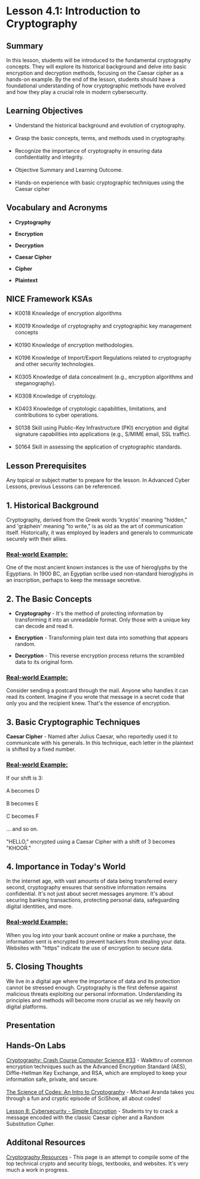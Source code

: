 <h1> Lesson 4.1: Introduction to Cryptography</h1>
<h2> Summary</h2>

<p1>In this lesson, students will be introduced to the fundamental cryptography concepts. They will explore its historical background and delve into basic encryption and decryption methods, focusing on the Caesar cipher as a hands-on example. By the end of the lesson, students should have a foundational understanding of how cryptographic methods have evolved and how they play a crucial role in modern cybersecurity.</p1>
<br>

<h2>Learning Objectives</h2>
<ul>
<li>Understand the historical background and evolution of cryptography.</li>
  <br>
<li>Grasp the basic concepts, terms, and methods used in cryptography.</li><br>
  
<li>Recognize the importance of cryptography in ensuring data confidentiality and integrity.</li><br>

<li>Objective Summary and Learning Outcome.</li><br>

<li>Hands-on experience with basic cryptographic techniques using the Caesar cipher</li>
</ul>

<h2>Vocabulary and Acronyms</h2>

<ul>
<li>

  **Cryptography**</li>
  
<li>

**Encryption**</li>
  
<li>
  
**Decryption**</li>
  
<li>
  
**Caesar Cipher**</li>
  
<li>
  
  **Cipher**</li>
  
<li>
  
 **Plaintext**</li>
  
</ul>

<h2>NICE Framework KSAs</h2>

<ul>
<li>K0018	Knowledge of encryption algorithms</li>
<br>
<li>K0019	Knowledge of cryptography and cryptographic key management concepts</li>
<br>
<li>K0190	Knowledge of encryption methodologies.</li>
<br>
<li>K0196	Knowledge of Import/Export Regulations related to cryptography and other security technologies.</li>
<br>
<li>K0305	Knowledge of data concealment (e.g., encryption algorithms and steganography).</li>
<br>
<li>K0308	Knowledge of cryptology.</li>
<br>
<li>K0403	Knowledge of cryptologic capabilities, limitations, and contributions to cyber operations.</li>
<br>
<li>S0138	Skill using Public-Key Infrastructure (PKI) encryption and digital signature capabilities into applications (e.g., S/MIME email, SSL traffic).</li> 
<br>
<li>S0164	Skill in assessing the application of cryptographic standards.</li>
</ul>


<h2>Lesson Prerequisites</h2>
<p1>Any topical or subject matter to prepare for the lesson. In Advanced Cyber Lessons, previous Lessons can be referenced.

 </p1>
<br>


<h2>1. Historical Background</h2>
Cryptography, derived from the Greek words 'kryptós' meaning "hidden," and 'gráphein' meaning "to write," is as old as the art of communication itself. Historically, it was employed by leaders and generals to communicate securely with their allies.

<h3><ins>Real-world Example:</ins></h3>
One of the most ancient known instances is the use of hieroglyphs by the Egyptians. In 1900 BC, an Egyptian scribe used non-standard hieroglyphs in an inscription, perhaps to keep the message secretive.

<h2>2. The Basic Concepts</h2>

<ul>
<li>
  
  **Cryptography** - It's the method of protecting information by transforming it into an unreadable format. Only those with a unique key can decode and read it.</li>

<li>
  
  **Encryption** - Transforming plain text data into something that appears random.</li>

<li>
  
  **Decryption** - This reverse encryption process returns the scrambled data to its original form.</li>
</ul>

<h3><ins>Real-world Example:</ins></h3>
Consider sending a postcard through the mail. Anyone who handles it can read its content. Imagine if you wrote that message in a secret code that only you and the recipient knew. That's the essence of encryption.

<h2>3. Basic Cryptographic Techniques</h2>

**Caesar Cipher** - Named after Julius Caesar, who reportedly used it to communicate with his generals. In this technique, each letter in the plaintext is shifted by a fixed number.

<h3><ins>Real-world Example:</ins></h3>
If our shift is 3:<br>
<br>
A becomes D <br>
<br>
B becomes E<br>
<br>
C becomes F<br>
<br>
... and so on.<br>
<br>
"HELLO," encrypted using a Caesar Cipher with a shift of 3 becomes "KHOOR."


<h2>4. Importance in Today's World</h2>

In the internet age, with vast amounts of data being transferred every second, cryptography ensures that sensitive information remains confidential. It's not just about secret messages anymore. It's about securing banking transactions, protecting personal data, safeguarding digital identities, and more.

<h3><ins>Real-world Example:</ins></h3>
When you log into your bank account online or make a purchase, the information sent is encrypted to prevent hackers from stealing your data. Websites with "https" indicate the use of encryption to secure data.


<h2>5. Closing Thoughts</h2>
<p1>We live in a digital age where the importance of data and its protection cannot be stressed enough. Cryptography is the first defense against malicious threats exploiting our personal information. Understanding its principles and methods will become more crucial as we rely heavily on digital platforms.</p1>
<br>
 


<h2> Presentation</h2>


<h2> Hands-On Labs</h2>

<a href="https://youtu.be/jhXCTbFnK8o">Cryptography: Crash Course Computer Science #33</a> - Walkthru of common encryption techniques such as the Advanced Encryption Standard (AES), Diffie-Hellman Key Exchange, and RSA, which are employed to keep your information safe, private, and secure.<br>
<br>
<a href="https://youtu.be/-yFZGF8FHSg">The Science of Codes: An Intro to Cryptography</a> - Michael Aranda takes you through a fun and cryptic episode of SciShow, all about codes!<br>
<br>
<a href="https://curriculum.code.org/pwc/ayp/8/">Lesson 8: Cybersecurity - Simple Encryption</a> - Students try to crack a message encoded with the classic Caesar cipher and a Random Substitution Cipher.<br>


 <h2>Additonal Resources</h2>
 <a href="https://blog.cryptographyengineering.com/useful-cryptography-resources/">Cryptography Resources</a> - This page is an attempt to compile some of the top technical crypto and security blogs, textbooks, and websites. It's very much a work in progress.
 
 
